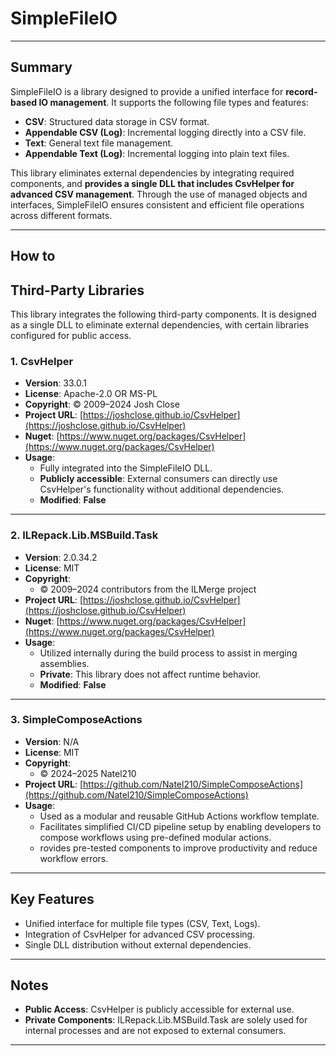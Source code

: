 # **SimpleFileIO**

---

## **Summary**

SimpleFileIO is a library designed to provide a unified interface for **record-based IO management**. It supports the following file types and features:

- **CSV**: Structured data storage in CSV format.
- **Appendable CSV (Log)**: Incremental logging directly into a CSV file.
- **Text**: General text file management.
- **Appendable Text (Log)**: Incremental logging into plain text files.

This library eliminates external dependencies by integrating required components, and **provides a single DLL that includes CsvHelper for advanced CSV management**. Through the use of managed objects and interfaces, SimpleFileIO ensures consistent and efficient file operations across different formats.



---

## **How to**


## **Third-Party Libraries**

This library integrates the following third-party components. It is designed as a single DLL to eliminate external dependencies, with certain libraries configured for public access.

### **1. CsvHelper**
- **Version**: 33.0.1
- **License**: Apache-2.0 OR MS-PL
- **Copyright**: © 2009–2024 Josh Close
- **Project URL**: [https://joshclose.github.io/CsvHelper](https://joshclose.github.io/CsvHelper)
- **Nuget**: [https://www.nuget.org/packages/CsvHelper](https://www.nuget.org/packages/CsvHelper)
- **Usage**:  
  - Fully integrated into the SimpleFileIO DLL.  
  - **Publicly accessible**: External consumers can directly use CsvHelper's functionality without additional dependencies.
  - **Modified**: **False**

---

### **2. ILRepack.Lib.MSBuild.Task**
- **Version**: 2.0.34.2
- **License**: MIT  
- **Copyright**:
  - © 2009–2024 contributors from the ILMerge project
- **Project URL**: [https://joshclose.github.io/CsvHelper](https://joshclose.github.io/CsvHelper)
- **Nuget**: [https://www.nuget.org/packages/CsvHelper](https://www.nuget.org/packages/CsvHelper)
- **Usage**:  
  - Utilized internally during the build process to assist in merging assemblies.  
  - **Private**: This library does not affect runtime behavior.
  - **Modified**: **False**

---

### **3. SimpleComposeActions**
- **Version**: N/A
- **License**: MIT  
- **Copyright**:
  - © 2024–2025 Natel210
- **Project URL**: [https://github.com/Natel210/SimpleComposeActions](https://github.com/Natel210/SimpleComposeActions)
- **Usage**:  
  - Used as a modular and reusable GitHub Actions workflow template.
  - Facilitates simplified CI/CD pipeline setup by enabling developers to compose workflows using pre-defined modular actions.
  - rovides pre-tested components to improve productivity and reduce workflow errors.
  
---

## **Key Features**

- Unified interface for multiple file types (CSV, Text, Logs).
- Integration of CsvHelper for advanced CSV processing.
- Single DLL distribution without external dependencies.

---

## **Notes**

- **Public Access**: CsvHelper is publicly accessible for external use.  
- **Private Components**: ILRepack.Lib.MSBuild.Task are solely used for internal processes and are not exposed to external consumers.

---